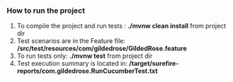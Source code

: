 ### How to run the project 

1. To compile the project and run tests  :  **./mvnw clean install** from project dir
2. Test scenarios are in the Feature file: **/src/test/resources/com/gildedrose/GildedRose.feature**
3. To run tests only:  **./mvnw test** from project dir
4. Test execution summary is located in:  **/target/surefire-reports/com.gildedrose.RunCucumberTest.txt** 

